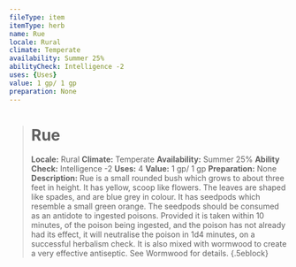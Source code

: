 ```yaml
---
fileType: item
itemType: herb
name: Rue
locale: Rural
climate: Temperate
availability: Summer 25%
abilityCheck: Intelligence -2
uses: {Uses}
value: 1 gp/ 1 gp
preparation: None
---
```

>#  Rue
>
> **Locale:** Rural
> **Climate:** Temperate
> **Availability:** Summer 25%
> **Ability Check:** Intelligence -2
> **Uses:** 4
> **Value:** 1 gp/ 1 gp
> **Preparation:** None
> **Description:** Rue is a small rounded bush which grows to about three feet in height. It has yellow, scoop like flowers. The leaves are shaped like spades, and are blue grey in colour. It has seedpods which resemble a small green orange. The seedpods should be consumed as an antidote to ingested poisons. Provided it is taken within 10 minutes, of the poison being ingested, and the poison has not already had its effect, it will neutralise the poison in 1d4 minutes, on a successful herbalism check. It is also mixed with wormwood to create a very effective antiseptic. See Wormwood for details.
{.5eblock}

